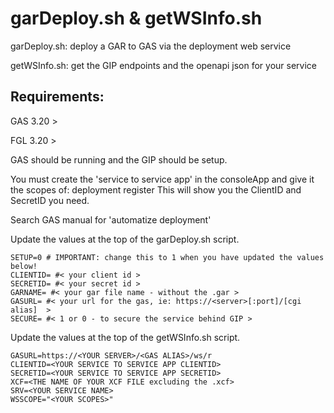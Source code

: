 # garDeploy.sh & getWSInfo.sh

garDeploy.sh: deploy a GAR to GAS via the deployment web service

getWSInfo.sh: get the GIP endpoints and the openapi json for your service


## Requirements:

GAS 3.20 > 

FGL 3.20 >

GAS should be running and the GIP should be setup.

You must create the 'service to service app' in the consoleApp and give it the scopes of: deployment register
This will show you the ClientID and SecretID you need.

Search GAS manual for 'automatize deployment'

Update the values at the top of the garDeploy.sh script.
```
SETUP=0 # IMPORTANT: change this to 1 when you have updated the values below!
CLIENTID= #< your client id >
SECRETID= #< your secret id >
GARNAME= #< your gar file name - without the .gar >
GASURL= #< your url for the gas, ie: https://<server>[:port]/[cgi alias]  >
SECURE= #< 1 or 0 - to secure the service behind GIP >
```

Update the values at the top of the getWSInfo.sh script.
```
GASURL=https://<YOUR SERVER>/<GAS ALIAS>/ws/r
CLIENTID=<YOUR SERVICE TO SERVICE APP CLIENTID>
SECRETID=<YOUR SERVICE TO SERVICE APP SECRETID>
XCF=<THE NAME OF YOUR XCF FILE excluding the .xcf>
SRV=<YOUR SERVICE NAME>
WSSCOPE="<YOUR SCOPES>"
```
